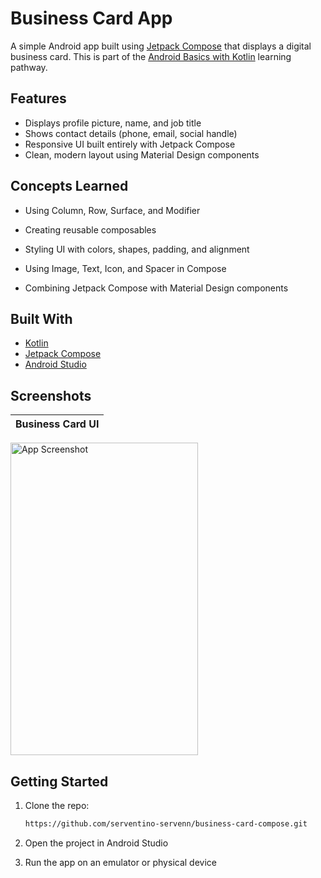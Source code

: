 # Business Card App

A simple Android app built using [Jetpack Compose](https://developer.android.com/jetpack/compose) that displays a digital business card. This is part of the [Android Basics with Kotlin](https://developer.android.com/courses/android-basics-compose/course) learning pathway.


## Features

- Displays profile picture, name, and job title
- Shows contact details (phone, email, social handle)
- Responsive UI built entirely with Jetpack Compose
- Clean, modern layout using Material Design components

## Concepts Learned
* Using Column, Row, Surface, and Modifier

* Creating reusable composables

* Styling UI with colors, shapes, padding, and alignment

* Using Image, Text, Icon, and Spacer in Compose

* Combining Jetpack Compose with Material Design components

## Built With

- [Kotlin](https://kotlinlang.org/)
- [Jetpack Compose](https://developer.android.com/jetpack/compose)
- [Android Studio](https://developer.android.com/studio)

## Screenshots 

| Business Card UI |
|------------------|
<img src="/Users/serventinomuyndong/AndroidStudioProjects/BusinesscardApp/businesscard.png" alt="App Screenshot" width="300" height="500"/>



##  Getting Started

1. Clone the repo:
   ```bash
   https://github.com/serventino-servenn/business-card-compose.git

2. Open the project in Android Studio

3. Run the app on an emulator or physical device

